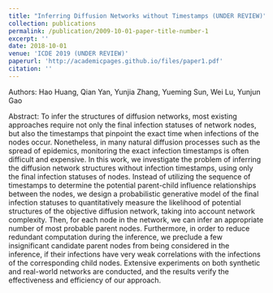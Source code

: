 ```yaml
---
title: "Inferring Diffusion Networks without Timestamps (UNDER REVIEW)"
collection: publications
permalink: /publication/2009-10-01-paper-title-number-1
excerpt: ''
date: 2018-10-01
venue: 'ICDE 2019 (UNDER REVIEW)'
paperurl: 'http://academicpages.github.io/files/paper1.pdf'
citation: ''
---
```

Authors: Hao Huang, Qian Yan, Yunjia Zhang, Yueming Sun, Wei Lu, Yunjun Gao

Abstract: To infer the structures of diffusion networks, most existing approaches require not only the final infection statuses of network nodes, but also the timestamps that pinpoint the exact time when infections of the nodes occur. Nonetheless, in many natural diffusion processes such as the spread of epidemics, monitoring the exact infection timestamps is often difficult and expensive. In this work, we investigate the problem of inferring the diffusion network structures without infection timestamps, using only the final infection statuses of nodes. Instead of utilizing the sequence of timestamps to determine the potential parent-child influence relationships between the nodes, we design a probabilistic generative model of the final infection statuses to quantitatively measure the likelihood of potential structures of the objective diffusion network, taking into account network complexity. Then, for each node in the network, we can infer an appropriate number of most probable parent nodes. Furthermore, in order to reduce redundant computation during the inference, we preclude a few insignificant candidate parent nodes from being considered in the inference, if their infections have very weak correlations with the infections of the corresponding child nodes. Extensive experiments on both synthetic and real-world networks are conducted, and the results verify the effectiveness and efficiency of our approach.

